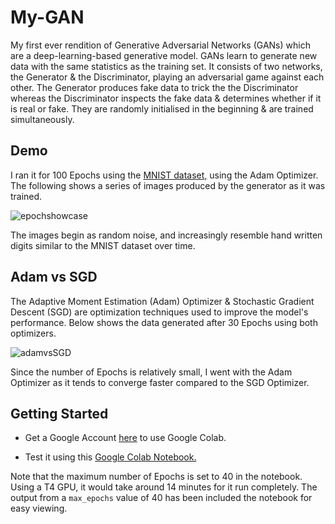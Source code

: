 # My-GAN
My first ever rendition of Generative Adversarial Networks (GANs) which are a deep-learning-based generative model. GANs learn to generate new data with the same statistics as the training set. It consists of two networks, the Generator & the Discriminator, playing an adversarial game against each other. The Generator produces fake data to trick the the Discriminator whereas the Discriminator inspects the fake data & determines whether if it is real or fake. They are randomly initialised in the beginning & are trained simultaneously.


## Demo
I ran it for 100 Epochs using the [MNIST dataset,](https://en.wikipedia.org/wiki/MNIST_database) using the Adam Optimizer. The following shows a series of images produced by the generator as it was trained.

![epochshowcase](https://github.com/omcodedthis/My-GAN/assets/119602009/da0a082b-0c38-4aa6-bb61-2539275aa8f4)

The images begin as random noise, and increasingly resemble hand written digits similar to the MNIST dataset over time.

## Adam vs SGD
The Adaptive Moment Estimation (Adam) Optimizer & Stochastic Gradient Descent (SGD) are optimization techniques used to improve the model's performance. Below shows the data generated after 30 Epochs using both optimizers.

![adamvsSGD](https://github.com/omcodedthis/My-GAN/assets/119602009/9c76189a-02be-48d0-b4b8-ca5a84c7760d)

Since the number of Epochs is relatively small, I went with the Adam Optimizer as it tends to converge faster compared to the SGD Optimizer.


## Getting Started
* Get a Google Account [here](https://www.google.com/account/about/) to use Google Colab.

* Test it using this [Google Colab Notebook.](https://colab.research.google.com/drive/1JlCd-EC7AatYjlFO1jLHTA80jKz6cnXr)

Note that the maximum number of Epochs is set to 40 in the notebook. Using a T4 GPU, it would take around 14 minutes for it run completely. The output from a `max_epochs` value of 40 has been included the notebook for easy viewing.
